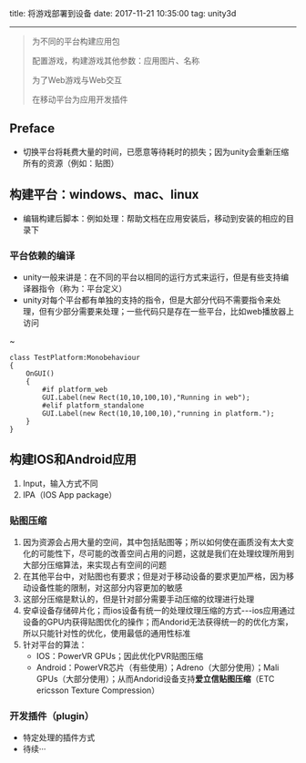 title: 将游戏部署到设备
date: 2017-11-21 10:35:00
tag: unity3d

---

> 为不同的平台构建应用包
> 
> 配置游戏，构建游戏其他参数：应用图片、名称
> 
> 为了Web游戏与Web交互
> 
> 在移动平台为应用开发插件

<!--more-->

## Preface ##

* 切换平台将耗费大量的时间，已愿意等待耗时的损失；因为unity会重新压缩所有的资源（例如：贴图）

## 构建平台：windows、mac、linux ##

* 编辑构建后脚本：例如处理：帮助文档在应用安装后，移动到安装的相应的目录下

### 平台依赖的编译 ###

* unity一般来讲是：在不同的平台以相同的运行方式来运行，但是有些支持编译器指令（称为：平台定义）
* unity对每个平台都有单独的支持的指令，但是大部分代码不需要指令来处理，但有少部分需要来处理；一些代码只是存在一些平台，比如web播放器上访问

~

	class TestPlatform:Monobehaviour
	{
	    OnGUI()
	    {
	        #if platform_web
	        GUI.Label(new Rect(10,10,100,10),"Running in web");
	        #elif platform_standalone
	        GUI.Label(new Rect(10,10,100,10),"running in platform.");    
	    }
	}
	
	
## 构建IOS和Android应用 ##

1. Input，输入方式不同
2. IPA（IOS App package）

### 贴图压缩 ###

1. 因为资源会占用大量的空间，其中包括贴图等；所以如何使在画质没有太大变化的可能性下，尽可能的改善空间占用的问题，这就是我们在处理纹理所用到大部分压缩算法，来实现占有空间的问题
2. 在其他平台中，对贴图也有要求；但是对于移动设备的要求更加严格，因为移动设备性能的限制，对这部分内容更加的敏感
3. 这部分压缩是默认的，但是针对部分需要手动压缩的纹理进行处理
4. 安卓设备存储碎片化；而ios设备有统一的处理纹理压缩的方式---ios应用通过设备的GPU内获得贴图优化的操作；而Andorid无法获得统一的的优化方案，所以只能针对性的优化，使用最低的通用性标准
5. 针对平台的算法：
	* IOS：PowerVR GPUs；因此优化PVR贴图压缩
	* Android：PowerVR芯片（有些使用）；Adreno（大部分使用）；Mali GPUs（大部分使用）；从而Andorid设备支持**爱立信贴图压缩**（ETC ericsson Texture Compression）

### 开发插件（plugin） ###

* 特定处理的插件方式
* 待续···